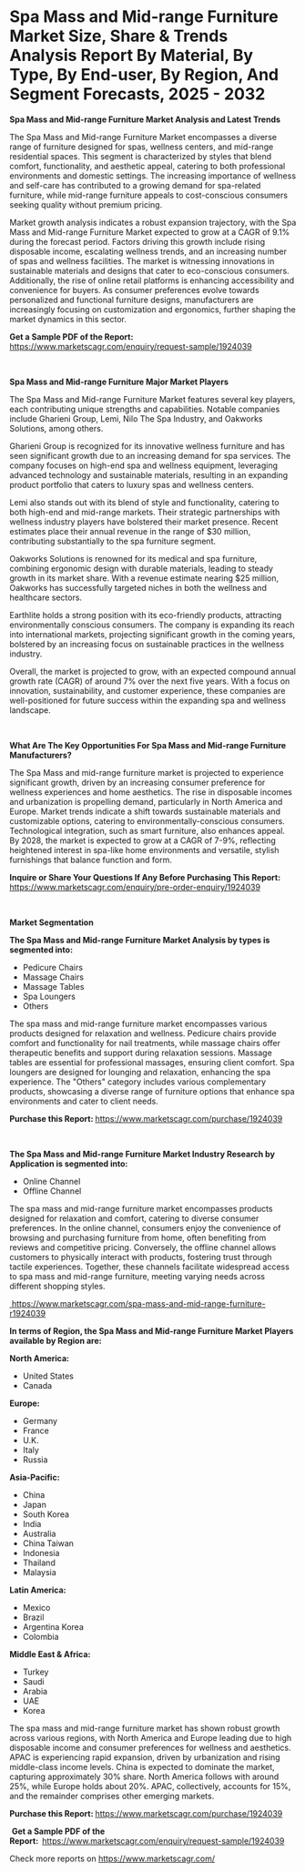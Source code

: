 <p><h1>Spa Mass and Mid-range Furniture Market Size, Share & Trends Analysis Report By Material, By Type, By End-user, By Region, And Segment Forecasts, 2025 - 2032</h1></p><p><strong>Spa Mass and Mid-range Furniture Market Analysis and Latest Trends</strong></p>
<p><p>The Spa Mass and Mid-range Furniture Market encompasses a diverse range of furniture designed for spas, wellness centers, and mid-range residential spaces. This segment is characterized by styles that blend comfort, functionality, and aesthetic appeal, catering to both professional environments and domestic settings. The increasing importance of wellness and self-care has contributed to a growing demand for spa-related furniture, while mid-range furniture appeals to cost-conscious consumers seeking quality without premium pricing.</p><p>Market growth analysis indicates a robust expansion trajectory, with the Spa Mass and Mid-range Furniture Market expected to grow at a CAGR of 9.1% during the forecast period. Factors driving this growth include rising disposable income, escalating wellness trends, and an increasing number of spas and wellness facilities. The market is witnessing innovations in sustainable materials and designs that cater to eco-conscious consumers. Additionally, the rise of online retail platforms is enhancing accessibility and convenience for buyers. As consumer preferences evolve towards personalized and functional furniture designs, manufacturers are increasingly focusing on customization and ergonomics, further shaping the market dynamics in this sector.</p></p>
<p><strong>Get a Sample PDF of the Report:&nbsp;</strong> <a href="https://www.marketscagr.com/enquiry/request-sample/1924039?utm_campaign=2453&utm_medium=2&utm_source=Github&utm_content=ia&utm_term=28032025&utm_id=spa-mass-and-mid-range-furniture">https://www.marketscagr.com/enquiry/request-sample/1924039</a></p>
<p>&nbsp;</p>
<p><strong>Spa Mass and Mid-range Furniture Major Market Players</strong></p>
<p><p>The Spa Mass and Mid-range Furniture Market features several key players, each contributing unique strengths and capabilities. Notable companies include Gharieni Group, Lemi, Nilo The Spa Industry, and Oakworks Solutions, among others.</p><p>Gharieni Group is recognized for its innovative wellness furniture and has seen significant growth due to an increasing demand for spa services. The company focuses on high-end spa and wellness equipment, leveraging advanced technology and sustainable materials, resulting in an expanding product portfolio that caters to luxury spas and wellness centers.</p><p>Lemi also stands out with its blend of style and functionality, catering to both high-end and mid-range markets. Their strategic partnerships with wellness industry players have bolstered their market presence. Recent estimates place their annual revenue in the range of $30 million, contributing substantially to the spa furniture segment.</p><p>Oakworks Solutions is renowned for its medical and spa furniture, combining ergonomic design with durable materials, leading to steady growth in its market share. With a revenue estimate nearing $25 million, Oakworks has successfully targeted niches in both the wellness and healthcare sectors.</p><p>Earthlite holds a strong position with its eco-friendly products, attracting environmentally conscious consumers. The company is expanding its reach into international markets, projecting significant growth in the coming years, bolstered by an increasing focus on sustainable practices in the wellness industry.</p><p>Overall, the market is projected to grow, with an expected compound annual growth rate (CAGR) of around 7% over the next five years. With a focus on innovation, sustainability, and customer experience, these companies are well-positioned for future success within the expanding spa and wellness landscape.</p></p>
<p>&nbsp;</p>
<p><strong>What Are The Key Opportunities For Spa Mass and Mid-range Furniture Manufacturers?</strong></p>
<p><p>The Spa Mass and mid-range furniture market is projected to experience significant growth, driven by an increasing consumer preference for wellness experiences and home aesthetics. The rise in disposable incomes and urbanization is propelling demand, particularly in North America and Europe. Market trends indicate a shift towards sustainable materials and customizable options, catering to environmentally-conscious consumers. Technological integration, such as smart furniture, also enhances appeal. By 2028, the market is expected to grow at a CAGR of 7-9%, reflecting heightened interest in spa-like home environments and versatile, stylish furnishings that balance function and form.</p></p>
<p><strong>Inquire or Share Your Questions If Any Before Purchasing This Report:</strong> <a href="https://www.marketscagr.com/enquiry/pre-order-enquiry/1924039?utm_campaign=2453&utm_medium=2&utm_source=Github&utm_content=ia&utm_term=28032025&utm_id=spa-mass-and-mid-range-furniture">https://www.marketscagr.com/enquiry/pre-order-enquiry/1924039</a></p>
<p>&nbsp;</p>
<p><strong>Market Segmentation</strong></p>
<p><strong>The Spa Mass and Mid-range Furniture Market Analysis by types is segmented into:</strong></p>
<p><ul><li>Pedicure Chairs</li><li>Massage Chairs</li><li>Massage Tables</li><li>Spa Loungers</li><li>Others</li></ul></p>
<p><p>The spa mass and mid-range furniture market encompasses various products designed for relaxation and wellness. Pedicure chairs provide comfort and functionality for nail treatments, while massage chairs offer therapeutic benefits and support during relaxation sessions. Massage tables are essential for professional massages, ensuring client comfort. Spa loungers are designed for lounging and relaxation, enhancing the spa experience. The "Others" category includes various complementary products, showcasing a diverse range of furniture options that enhance spa environments and cater to client needs.</p></p>
<p><strong>Purchase this Report:&nbsp;</strong><a href="https://www.marketscagr.com/purchase/1924039?utm_campaign=2453&utm_medium=2&utm_source=Github&utm_content=ia&utm_term=28032025&utm_id=spa-mass-and-mid-range-furniture">https://www.marketscagr.com/purchase/1924039</a></p>
<p>&nbsp;</p>
<p><strong>The Spa Mass and Mid-range Furniture Market Industry Research by Application is segmented into:</strong></p>
<p><ul><li>Online Channel</li><li>Offline Channel</li></ul></p>
<p><p>The spa mass and mid-range furniture market encompasses products designed for relaxation and comfort, catering to diverse consumer preferences. In the online channel, consumers enjoy the convenience of browsing and purchasing furniture from home, often benefiting from reviews and competitive pricing. Conversely, the offline channel allows customers to physically interact with products, fostering trust through tactile experiences. Together, these channels facilitate widespread access to spa mass and mid-range furniture, meeting varying needs across different shopping styles.</p></p>
<p><a href="https://www.marketscagr.com/spa-mass-and-mid-range-furniture-r1924039?utm_campaign=2453&utm_medium=2&utm_source=Github&utm_content=ia&utm_term=28032025&utm_id=spa-mass-and-mid-range-furniture">&nbsp;https://www.marketscagr.com/spa-mass-and-mid-range-furniture-r1924039</a></p>
<p><strong>In terms of Region, the Spa Mass and Mid-range Furniture Market Players available by Region are:</strong></p>
<p>
    <p> <strong> North America: </strong>
        <ul>
            <li>United States</li>
            <li>Canada</li>
        </ul>
        </p> 
    <p> <strong> Europe: </strong>
        <ul>
            <li>Germany</li>
            <li>France</li>
            <li>U.K.</li>
            <li>Italy</li>
            <li>Russia</li>
        </ul>
        </p> 
    <p> <strong> Asia-Pacific: </strong>
        <ul>
            <li>China</li>
            <li>Japan</li>
            <li>South Korea</li>
            <li>India</li>
            <li>Australia</li>
            <li>China Taiwan</li>
            <li>Indonesia</li>
            <li>Thailand</li>
            <li>Malaysia</li>
        </ul>
        </p> 
    <p> <strong> Latin America: </strong>
        <ul>
            <li>Mexico</li>
            <li>Brazil</li>
            <li>Argentina Korea</li>
            <li>Colombia</li>
        </ul>
        </p> 
    <p> <strong> Middle East & Africa: </strong>
        <ul>
            <li>Turkey</li>
            <li>Saudi</li>
            <li>Arabia</li>
            <li>UAE</li>
            <li>Korea</li>
        </ul>
    </p>
    </p>
<p><p>The spa mass and mid-range furniture market has shown robust growth across various regions, with North America and Europe leading due to high disposable income and consumer preferences for wellness and aesthetics. APAC is experiencing rapid expansion, driven by urbanization and rising middle-class income levels. China is expected to dominate the market, capturing approximately 30% share. North America follows with around 25%, while Europe holds about 20%. APAC, collectively, accounts for 15%, and the remainder comprises other emerging markets.</p></p>
<p><strong>Purchase this Report: </strong><a href="https://www.marketscagr.com/purchase/1924039?utm_campaign=2453&utm_medium=2&utm_source=Github&utm_content=ia&utm_term=28032025&utm_id=spa-mass-and-mid-range-furniture">https://www.marketscagr.com/purchase/1924039</a></p>
<p>&nbsp;<strong>Get a Sample PDF of the Report:&nbsp;&nbsp;</strong><a href="https://www.marketscagr.com/enquiry/request-sample/1924039?utm_campaign=2453&utm_medium=2&utm_source=Github&utm_content=ia&utm_term=28032025&utm_id=spa-mass-and-mid-range-furniture">https://www.marketscagr.com/enquiry/request-sample/1924039</a></p>
<p><strong></strong></p>
<p>Check more reports on <a href="https://www.marketscagr.com/?utm_campaign=2453&utm_medium=2&utm_source=Github&utm_content=ia&utm_term=28032025&utm_id=spa-mass-and-mid-range-furniture">https://www.marketscagr.com/</a></p>